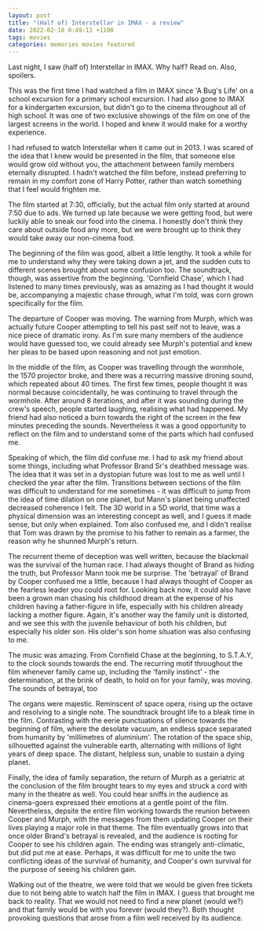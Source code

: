 ```yaml
---
layout: post
title: "(Half of) Interstellar in IMAX - a review"
date: 2022-02-10 0:49:11 +1100
tags: movies
categories: memories movies featured
---
```


Last night, I saw (half of) Interstellar in IMAX. Why half? Read on. Also, spoilers.   

This was the first time I had watched a film in IMAX since 'A Bug's Life' on a school excursion for a primary school excursion. I had also gone to IMAX for a kindergarten excursion, but didn't go to the cinema throughout all of high school. It was one of two exclusive showings of the film on one of the largest screens in the world. I hoped and knew it would make for a worthy experience.

I had refused to watch Interstellar when it came out in 2013. I was scared of the idea that I knew would be presented in the film, that someone else would grow old without you, the attachment between family members eternally disrupted. I hadn't watched the film before, instead preferring to remain in my comfort zone of Harry Potter, rather than watch something that I feel would frighten me.

The film started at 7:30, officially, but the actual film only started at around 7:50 due to ads. We turned up late because we were getting food, but were luckily able to sneak our food into the cinema. I honestly don't think they care about outside food any more, but we were brought up to think they would take away our non-cinema food.

The beginning of the film was good, albeit a little lengthy. It took a while for me to understand why they were taking down a jet, and the sudden cuts to different scenes brought about some confusion too. The soundtrack, though, was assertive from the beginning. 'Cornfield Chase', which I had listened to many times previously, was as amazing as I had thought it would be, accompanying a majestic chase through, what I'm told, was corn grown specifically for the film.

The departure of Cooper was moving. The warning from Murph, which was actually future Cooper attempting to tell his past self not to leave, was a nice piece of dramatic irony. As I'm sure many members of the audience would have guessed too, we could already see Murph's potential and knew her pleas to be based upon reasoning and not just emotion.

In the middle of the film, as Cooper was travelling through the wormhole, the 1570 projector broke, and there was a recurring massive droning sound, which repeated about 40 times. The first few times, people thought it was normal because coincidentally, he was continuing to travel through the wormhole. After around 8 iterations, and after it was sounding during the crew's speech, people started laughing, realising what had happened. My friend had also noticed a burn towards the right of the screen in the few minutes preceding the sounds. Nevertheless it was a good opportunity to reflect on the film and to understand some of the parts which had confused me.

Speaking of which, the film did confuse me. I had to ask my friend about some things, including what Professor Brand Sr's deathbed message was. The idea that it was set in a dystopian future was lost to me as well until I checked the year after the film. Transitions between sections of the film was difficult to understand for me sometimes - it was difficult to jump from the idea of time dilation on one planet, but Mann's planet being unaffected decreased coherence I felt. The 3D world in a 5D world, that time was a physical dimension was an interesting concept as well, and I guess it made sense, but only when explained. Tom also confused me, and I didn't realise that Tom was drawn by the promise to his father to remain as a farmer, the reason why he shunned Murph's return.

The recurrent theme of deception was well written, because the blackmail was the survival of the human race. I had always thought of Brand as hiding the truth, but Professor Mann took me be surprise. The 'betrayal' of Brand by Cooper confused me a little, because I had always thought of Cooper as the fearless leader you could root for. Looking back now, it could also have been a grown man chasing his childhood dream at the expense of his children having a father-figure in life, especially with his children already lacking a mother figure. Again, it's another way the family unit is distorted, and we see this with the juvenile behaviour of both his children, but especially his older son. His older's son home situation was also confusing to me.

The music was amazing. From Cornfield Chase at the beginning, to S.T.A.Y, to the clock sounds towards the end. The recurring motif throughout the film whenever family came up, including the 'family instinct' - the determination, at the brink of death, to hold on for your family, was moving. The sounds of betrayal, too

The organs were majestic. Reminscent of space opera, rising up the octave and resolving to a single note. The soundtrack brought life to a bleak time in the film. Contrasting with the eerie punctuations of silence towards the beginning of film, where the desolate vacuum, an endless space separated from humanity by 'millimetres of aluminium'. The rotation of the space ship, silhouetted against the vulnerable earth, alternating with millions of light years of deep space. The distant, helpless sun, unable to sustain a dying planet.

Finally, the idea of family separation, the return of Murph as a geriatric at the conclusion of the film brought tears to my eyes and struck a cord with many in the theatre as well. You could hear sniffs in the audience as cinema-goers expressed their emotions at a gentle point of the film. Nevertheless, depsite the entire film working towards the reunion between Cooper and Murph, with the messages from them updating Cooper on their lives playing a major role in that theme. The film eventually grows into that once older Brand's betrayal is revealed, and the audience is rooting for Cooper to see his children again. The ending was strangely anti-climatic, but did put me at ease. Perhaps, it was difficult for me to unite the two conflicting ideas of the survival of humanity, and Cooper's own survival for the purpose of seeing his children gain.

Walking out of the theatre, we were told that we would be given free tickets due to not being able to watch half the film in IMAX. I guess that brought me back to reality. That we would not need to find a new planet (would we?) and that family would be with you forever (would they?). Both thought provoking questions that arose from a film well received by its audience.